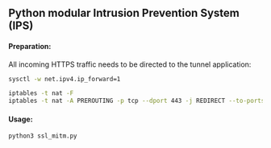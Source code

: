 ## Python modular Intrusion Prevention System (IPS)


#### Preparation:
All incoming HTTPS traffic needs to be directed to the tunnel application:

```bash
sysctl -w net.ipv4.ip_forward=1

iptables -t nat -F
iptables -t nat -A PREROUTING -p tcp --dport 443 -j REDIRECT --to-ports 8443
```

#### Usage:
```bash
python3 ssl_mitm.py
```